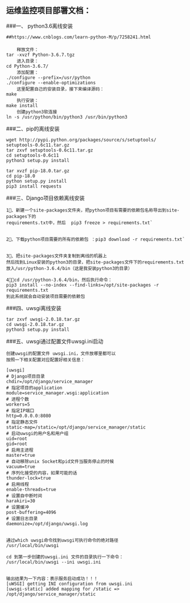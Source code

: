 运维监控项目部署文档：
---

###一、 python3.6离线安装
	
	##https://www.cnblogs.com/learn-python-M/p/7258241.html
	　
		释放文件：
	tar -xvzf Python-3.6.7.tgz
		进入目录：
	cd Python-3.6.7/	
		添加配置：
	./configure --prefix=/usr/python
	./configure --enable-optimizations
		这里配置自己的安装目录，接下来编译源码：
	make
		执行安装：
	make install
		创建python3软连接
	ln -s /usr/python/bin/python3 /usr/bin/python3

	
	
###二、pip的离线安装

	wget http://pypi.python.org/packages/source/s/setuptools/	setuptools-0.6c11.tar.gz
	tar zxvf setuptools-0.6c11.tar.gz
	cd setuptools-0.6c11
	python3 setup.py install

	tar xvzf pip-18.0.tar.gz 
	cd pip-18.0
	python setup.py install
	pip3 install requests


	
###三、Django项目依赖离线安装


	1⃣️、新建一个site-packages文件夹，把python项目有需要的依赖包名称导出到site-packages下的
	requirements.txt中，然后  pip3 freeze > requirements.txt`


	2⃣️、下载python项目需要的所有的依赖包	：pip3 download -r requirements.txt`


	3⃣️、把site-packages文件夹复制到离线的机器上
	然后找到Linux安装的python3的目录，把site-packages文件下的requirements.txt
	放入/usr/python-3.6.4/bin（这是我安装python3的目录）

	4⃣️、cd /usr/python-3.6.4/bin，然后执行命令：
	pip3 install --no-index --find-links=/opt/site-packages -r 	requirements.txt
	到此系统就会自动安装项目需要的依赖包
	
###四、uwsgi离线安装

	tar zxvf uwsgi-2.0.18.tar.gz
	cd uwsgi-2.0.18.tar.gz
	python3 setup.py install
	
###五、uwsgi通过配置文件uwsgi.ini启动

	创建uwsgi的配置文件 uwsgi.ini，文件放哪里都可以
	按照一下相关配置对应配置好相关信息：

	[uwsgi]
	# Django项目目录
	chdir=/opt/django/service_manager
	# 指定项目的application
	module=service_manager.wsgi:application
	# 进程个数
	workers=5
	# 指定IP端口
	http=0.0.0.0:8080
	# 指定静态文件
	static-map=/static=/opt/django/service_manager/static
	# 启动uwsgi的用户名和用户组
	uid=root
	gid=root
	# 启用主进程
	master=true
	# 自动移除unix Socket和pid文件当服务停止的时候
	vacuum=true
	# 序列化接受的内容，如果可能的话
	thunder-lock=true
	# 启用线程
	enable-threads=true
	# 设置自中断时间
	harakiri=30
	# 设置缓冲
	post-buffering=4096
	# 设置日志目录
	daemonize=/opt/django/uwsgi.log
	
	
	通过which uwsgi命令找到uwsgi可执行命令的绝对路径
	/usr/local/bin/uwsgi
	
	cd 到第一步创建的uwsgi.ini 文件的目录执行一下命令：
	/usr/local/bin/uwsgi --ini uwsgi.ini
	
	
	输出结果为一下内容：表示服务启动成功！！！
	[uWSGI] getting INI configuration from uwsgi.ini
	[uwsgi-static] added mapping for /static => /opt/django/service_manager/static
	
	
	









	